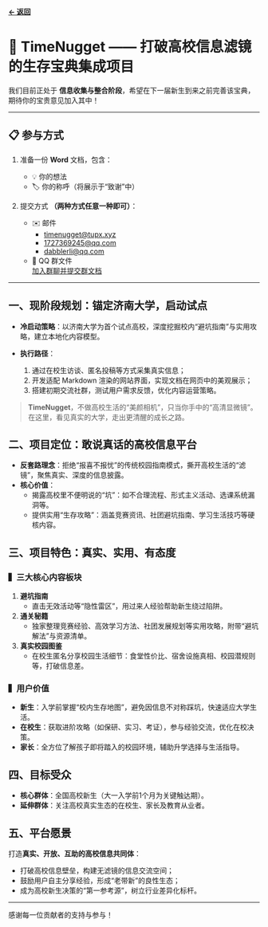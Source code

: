 **[← 返回](/)**

# 🚀 TimeNugget —— 打破高校信息滤镜的生存宝典集成项目

我们目前正处于 **信息收集与整合阶段**，希望在下一届新生到来之前完善该宝典，期待你的宝贵意见加入其中！

---

## 📋 参与方式

1. 准备一份 **Word** 文档，包含：
   - 💡 你的想法  
   - 🏷️ 你的称呼（将展示于“致谢”中）

2. 提交方式 **（两种方式任意一种即可）**：
   - ✉️ 邮件  
     - [timenugget@tupx.xyz](mailto:timenugget@tupx.xyz)  
     - [1727369245@qq.com](mailto:1727369245@qq.com)  
     - [dabblerli@qq.com](mailto:dabblerli@qq.com)
   - 📂 QQ 群文件  
     [加入群聊并提交群文档](https://qm.qq.com/q/N80scRlJmi)

---

## 一、现阶段规划：锚定济南大学，启动试点

- **冷启动策略**：以济南大学为首个试点高校，深度挖掘校内“避坑指南”与实用攻略，建立本地化内容模型。

- **执行路径**：
  1. 通过在校生访谈、匿名投稿等方式采集真实信息；
  2. 开发适配 Markdown 渲染的网站界面，实现文档在网页中的美观展示；
  3. 搭建初期交流社群，测试用户需求反馈，优化内容运营策略。

> **TimeNugget**，不做高校生活的“美颜相机”，只当你手中的“高清显微镜”。  
> 在这里，看见真实的大学，走出更清醒的成长之路。

## 二、项目定位：敢说真话的高校信息平台

- **反套路理念**：拒绝“报喜不报忧”的传统校园指南模式，撕开高校生活的“滤镜”，聚焦真实、深度的信息披露。
- **核心价值**：
  - 揭露高校里不便明说的“坑”：如不合理流程、形式主义活动、选课系统漏洞等。
  - 提供实用“生存攻略”：涵盖竞赛资讯、社团避坑指南、学习生活技巧等硬核内容。

## 三、项目特色：真实、实用、有态度

### ▍三大核心内容板块

1. **避坑指南**
   - 直击无效活动等“隐性雷区”，用过来人经验帮助新生绕过陷阱。
2. **通关秘籍**
   - 独家整理竞赛经验、高效学习方法、社团发展规划等实用攻略，附带“避坑解法”与资源清单。
3. **真实校园图鉴**
   - 在校生匿名分享校园生活细节：食堂性价比、宿舍设施真相、校园潜规则等，打破信息差。

### ▍用户价值

- **新生**：入学前掌握“校内生存地图”，避免因信息不对称踩坑，快速适应大学生活。
- **在校生**：获取进阶攻略（如保研、实习、考证），参与经验交流，优化在校决策。
- **家长**：全方位了解孩子即将踏入的校园环境，辅助升学选择与生活指导。

## 四、目标受众

- **核心群体**：全国高校新生（大一入学前1个月为关键触达期）。
- **延伸群体**：关注高校真实生态的在校生、家长及教育从业者。

## 五、平台愿景

打造**真实、开放、互助的高校信息共同体**：

- 打破高校信息壁垒，构建无滤镜的信息交流空间；
- 鼓励用户自主分享经验，形成“老带新”的良性生态；
- 成为高校新生决策的“第一参考源”，树立行业差异化标杆。

---

感谢每一位贡献者的支持与参与！
